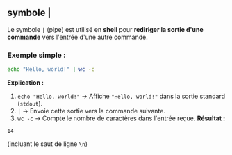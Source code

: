 ## symbole |
Le symbole `|` (pipe) est utilisé en **shell** pour **rediriger la sortie d'une commande** vers l'entrée d'une autre commande.

### **Exemple simple :**
```Bash
echo "Hello, world!" | wc -c
```

**Explication :**
1. `echo "Hello, world!"` → Affiche `"Hello, world!"` dans la sortie standard (`stdout`).
2. `|` → Envoie cette sortie vers la commande suivante.
3. `wc -c` → Compte le nombre de caractères dans l'entrée reçue.
**Résultat :**
```
14
```
(incluant le saut de ligne `\n`)